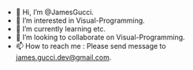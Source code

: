 - 👋 Hi, I’m @JamesGucci.
- 👀 I’m interested in Visual-Programming.
- 🌱 I’m currently learning etc.
- 💞️ I’m looking to collaborate on Visual-Programming.
- 📫 How to reach me : Please send message to james.gucci.dev@gmail.com.


<!---
JamesGucci/JamesGucci is a ✨ special ✨ repository because its `README.md` (this file) appears on your GitHub profile.
You can click the Preview link to take a look at your changes.
--->
